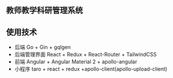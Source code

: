 ## 教师教学科研管理系统

## 使用技术

- 后端 Go + Gin + gqlgen 
- 后端管理界面 React + Redux + React-Router + TailwindCSS
- 前端 Angular + Angular Material 2 + apollo-angular
- 小程序 taro + react + redux +apollo-client(apollo-upload-client)
